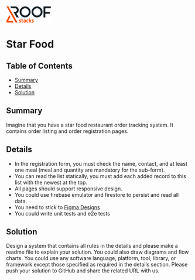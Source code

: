 ![RoofStacks Logo](../../roofstacks-logo.png)

# Star Food

## Table of Contents
- [Summary](#summary)
- [Details](#details)
- [Solution](#solution)

## Summary
Imagine that you have a star food restaurant order tracking system. It contains order listing and order registration pages.


## Details
- In the registration form, you must check the name, contact, and at least one meal (meal and quantity are mandatory for the sub-form).
- You can read the list statically, you must add each added record to this list with the newest at the top.
- All pages should support responsive design.
- You could use firebase emulator and firestore to persist and read all data.
- You need to stick to [Figma Designs](https://www.figma.com/file/4Vd4n1zDYJ1mSAMfZnR8hA/Roof-Stacks-Frontend-Case?node-id=2%3A15)
- You could write unit tests and e2e tests


## Solution
Design a system that contains all rules in the details and please make a readme file to explain your solution. You could also draw diagrams and flow charts. You could use any software language, platform, tool, library, or framework except those specified as required in the details section. Please push your solution to GitHub and share the related URL with us.